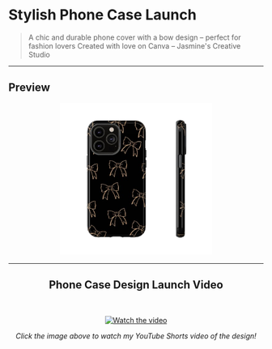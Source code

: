 # Stylish Phone Case Launch

> A chic and durable phone cover with a bow design – perfect for fashion lovers 
> Created with love on Canva – Jasmine's Creative Studio 

---

##  Preview

<p align="center">
  <img src="stylish-phone-case-with-bow-design-durable-phone-cover-trendy-accessory-for-fashion-lovers-gift-for-her-cute-tech-protection-removebg-preview.png" alt="Phone Cover Design" width="300" />
</p>

---


<h2 align="center"> Phone Case Design Launch Video</h2>
<br>
<p align="center">
  <a href="https://youtube.com/shorts/MGsWa8esrao?feature=share" target="_blank">
    <img src="https://img.youtube.com/vi/MGsWa8esrao/hqdefault.jpg" alt="Watch the video" />
  </a>
</p>

<p align="center"><i>Click the image above to watch my YouTube Shorts video of the design!</i></p>

